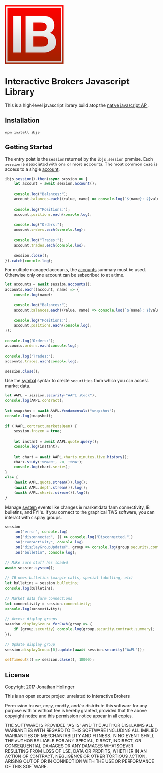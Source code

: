[![Logo](./ib-logo.png)](http://interactivebrokers.com/)

# Interactive Brokers Javascript Library

This is a high-level javascript library build atop the [native javascript API](https://github.com/pilwon/node-ib).

## Installation

    npm install ibjs

## Getting Started

The entry point is the `session` returned by the `ibjs.session` promise.  Each `session` is associated with one or more accounts.  The most common case is access to a single [account](./example/account.js).

```javascript
ibjs.session().then(async session => {
    let account = await session.account();

    console.log("Balances:");
    account.balances.each((value, name) => console.log(`${name}: ${value}`));

    console.log("Positions:");
    account.positions.each(console.log);

    console.log("Orders:");
    account.orders.each(console.log);

    console.log("Trades:");
    account.trades.each(console.log);
    
    session.close();
}).catch(console.log);
```

For multiple managed accounts, the [accounts](./example/accounts.js) summary must be used.  Otherwise only one account can be subscribed to at a time.

```javascript
let accounts = await session.accounts();
accounts.each((account, name) => {
    console.log(name);

    console.log("Balances:");
    account.balances.each((value, name) => console.log(`${name}: ${value}`));

    console.log("Positions:");
    account.positions.each(console.log);
});

console.log("Orders:");
accounts.orders.each(console.log);

console.log("Trades:");
accounts.trades.each(console.log);

session.close();
```

Use the [symbol](./doc/symbols.md) syntax to create `securities` from which you can access market data.

```javascript
let AAPL = session.security("AAPL stock");
console.log(AAPL.contract);

let snapshot = await AAPL.fundamentals("snapshot");
console.log(snapshot);

if (!AAPL.contract.marketsOpen) {
    session.frozen = true;
    
    let instant = await AAPL.quote.query();
    console.log(instant);
    
    let chart = await AAPL.charts.minutes.five.history();
    chart.study("SMA20", 20, "SMA");
    console.log(chart.series);
}
else {
    (await AAPL.quote.stream()).log();
    (await AAPL.depth.stream()).log();
    (await AAPL.charts.stream()).log();
}
```

Manage [system](./example/system.js) events like changes in market data farm connectivity, IB bulletins, and FYI's.  If you connect to the graphical TWS software, you can interact with display groups.

```javascript
session
    .on("error", console.log)
    .on("disconnected", () => console.log("Disconnected."))
    .on("connectivity", console.log)
    .on("displayGroupUpdated", group => console.log(group.security.contract.summary))
    .on("bulletin", console.log);

// Make sure stuff has loaded
await session.system();

// IB news bulletins (margin calls, special labelling, etc)
let bulletins = session.bulletins;
console.log(bulletins);

// Market data farm connections
let connectivity = session.connectivity;
console.log(connectivity);

// Access display groups
session.displayGroups.forEach(group => {
    if (group.security) console.log(group.security.contract.summary);
});

// Update display group
session.displayGroups[0].update(await session.security("AAPL"));

setTimeout(() => session.close(), 10000);
```

## License

Copyright 2017 Jonathan Hollinger

This is an open source project unrelated to Interactive Brokers.

Permission to use, copy, modify, and/or distribute this software for any purpose with or without fee is hereby granted, provided that the above copyright notice and this permission notice appear in all copies.

THE SOFTWARE IS PROVIDED "AS IS" AND THE AUTHOR DISCLAIMS ALL WARRANTIES WITH REGARD TO THIS SOFTWARE INCLUDING ALL IMPLIED WARRANTIES OF MERCHANTABILITY AND FITNESS. IN NO EVENT SHALL THE AUTHOR BE LIABLE FOR ANY SPECIAL, DIRECT, INDIRECT, OR CONSEQUENTIAL DAMAGES OR ANY DAMAGES WHATSOEVER RESULTING FROM LOSS OF USE, DATA OR PROFITS, WHETHER IN AN ACTION OF CONTRACT, NEGLIGENCE OR OTHER TORTIOUS ACTION, ARISING OUT OF OR IN CONNECTION WITH THE USE OR PERFORMANCE OF THIS SOFTWARE.